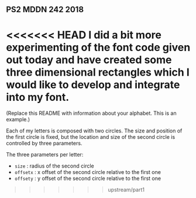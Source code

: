 ## PS2 MDDN 242 2018

<<<<<<< HEAD
I did a bit more experimenting of the font code given out today and have created some three dimensional rectangles which I would like to develop and integrate into my font.
=======
(Replace this README with information about your alphabet. This is an example.)

Each of my letters is composed with two circles. The size and position of the first circle is fixed, but the location and size of the second circle is controlled by three parameters.

The three parameters per letter:
  * `size` : radius of the second circle
  * `offsetx` : x offset of the second circle relative to the first one
  * `offsety` : y offset of the second circle relative to the first one

>>>>>>> upstream/part1

